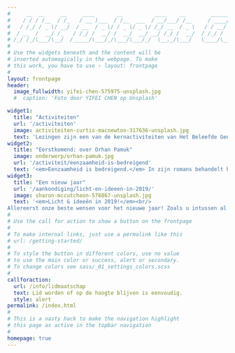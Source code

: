 ```yaml
---
#     __  __     __     ____       __          ____    __        ______                 __
#    / / / /__  / /_   / __ )___  / /__  ___  / __/___/ /__     / ____/__  ____  ____  / /_
#   / /_/ / _ \/ __/  / __  / _ \/ / _ \/ _ \/ /_/ __  / _ \   / / __/ _ \/ __ \/ __ \/ __/
#  / __  /  __/ /_   / /_/ /  __/ /  __/  __/ __/ /_/ /  __/  / /_/ /  __/ / / / /_/ / /_  
# /_/ /_/\___/\__/  /_____/\___/_/\___/\___/_/  \__,_/\___/   \____/\___/_/ /_/\____/\__/  
#                                                                       
# Use the widgets beneath and the content will be
# inserted automagically in the webpage. To make
# this work, you have to use › layout: frontpage
#
layout: frontpage
header:
  image_fullwidth: yifei-chen-575975-unsplash.jpg
  #  caption: 'Foto door YIFEI CHEN op Unsplash'

widget1:
  title: "Activiteiten"
  url: '/activiteiten'
  image: activiteiten-curtis-macnewton-317636-unsplash.jpg
  text: 'Lezingen zijn een van de kernactiviteiten van Het Beleefde Genot. Lees meer over onze uitgangspunten op onze Info pagina.'
widget2:
  title: "Eerstkomend: over Orhan Pamuk"
  image: onderwerp/orhan-pamuk.jpg
  url: '/activiteit/eenzaamheid-is-bedreigend'
  text: '<em>Eenzaamheid is bedreigend.</em> In zijn romans behandelt hij vooral de tegenstellingen Oost-West, Islam-Christendom en zeker traditie-moderniteit. - ‘Wij zijn onszelf, en dat is al complex genoeg...'
widget3:
  title: "Een nieuw jaar"
  url: '/aankondiging/licht-en-ideeen-in-2019/'
  image: sharon-mccutcheon-576867-unsplash.jpg
  text: '<em>Licht & ideeën in 2019!</em><br/>
Allereerst onze beste wensen voor het nieuwe jaar! Zoals u intussen al gemerkt hebt is 2019 een goed gestoffeerd jaar. Lees verder'
#
# Use the call for action to show a button on the frontpage
#
# To make internal links, just use a permalink like this
# url: /getting-started/
#
# To style the button in different colors, use no value
# to use the main color or success, alert or secondary.
# To change colors see sass/_01_settings_colors.scss
#
callforaction:
  url: /info/lidmaatschap
  text: Lid worden of op de hoogte blijven is eenvoudig.
  style: alert
permalink: /index.html
#
# This is a nasty hack to make the navigation highlight
# this page as active in the topbar navigation
#
homepage: true
---
```

